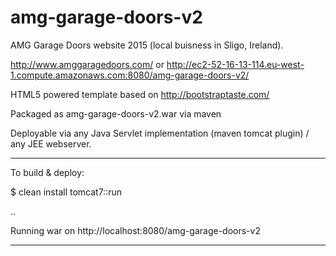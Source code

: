# amg-garage-doors-v2

AMG Garage Doors website 2015 (local buisness in Sligo, Ireland).

http://www.amggaragedoors.com/ or http://ec2-52-16-13-114.eu-west-1.compute.amazonaws.com:8080/amg-garage-doors-v2/

HTML5 powered template based on http://bootstraptaste.com/

Packaged as amg-garage-doors-v2.war via maven 

Deployable via any Java Servlet implementation (maven tomcat plugin) / any JEE webserver.

-----------------------

To build & deploy:

$ clean install tomcat7::run

..

Running war on http://localhost:8080/amg-garage-doors-v2

-----------------------
